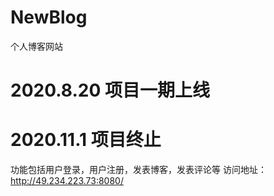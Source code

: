 # NewBlog
个人博客网站

2020.8.20 项目一期上线
===========================

2020.11.1 项目终止
===========================

功能包括用户登录，用户注册，发表博客，发表评论等
访问地址：http://49.234.223.73:8080/

